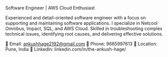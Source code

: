 Software Engineer | AWS Cloud Enthusiast

Experienced and detail-oriented software engineer with a focus on supporting and maintaining software applications. 
I specialize in Netcool Omnibus, Impact, SQL, and AWS Cloud. Skilled in troubleshooting complex technical issues, identifying root causes, and delivering effective solutions.

📧 Email: ankushhage2192@gmail.com
📱 Phone: 9665997613
📍 Location: Pune, India
💼 LinkedIn: linkedin.com/in/the-ankush-hage/



<!---
ankushhage/ankushhage is a ✨ special ✨ repository because its `README.md` (this file) appears on your GitHub profile.
You can click the Preview link to take a look at your changes.
--->
